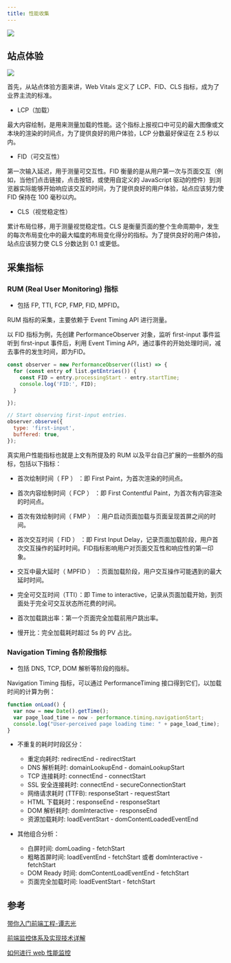 ```yaml
---
title: 性能收集
---
```


![](https://p3-juejin.byteimg.com/tos-cn-i-k3u1fbpfcp/0c508c2fb5434f4891d4edc2e9f2e44f~tplv-k3u1fbpfcp-zoom-in-crop-mark:1304:0:0:0.awebp)


## 站点体验

![](https://p3-juejin.byteimg.com/tos-cn-i-k3u1fbpfcp/71cb8e5d5cfc4959a0a8ec8b27742ba1~tplv-k3u1fbpfcp-watermark.awebp)

首先，从站点体验方面来讲，Web Vitals 定义了 LCP、FID、CLS 指标，成为了业界主流的标准。


- LCP（加载）

最大内容绘制，是用来测量加载的性能。这个指标上报视口中可见的最大图像或文本块的渲染的时间点，为了提供良好的用户体验，LCP 分数最好保证在 2.5 秒以内。


- FID（可交互性）

第一次输入延迟，用于测量可交互性。FID 衡量的是从用户第一次与页面交互（例如，当他们点击链接，点击按钮，或使用自定义的 JavaScript 驱动的控件）到浏览器实际能够开始响应该交互的时间，为了提供良好的用户体验，站点应该努力使 FID 保持在 100 毫秒以内。


- CLS（视觉稳定性）

累计布局位移，用于测量视觉稳定性。CLS 是衡量页面的整个生命周期中，发生的每次布局变化中的最大幅度的布局变化得分的指标。为了提供良好的用户体验，站点应该努力使 CLS 分数达到 0.1 或更低。


## 采集指标

### RUM (Real User Monitoring) 指标

- 包括 FP, TTI, FCP, FMP, FID, MPFID。

RUM 指标的采集，主要依赖于 Event Timing API 进行测量。

以 FID 指标为例，先创建 PerformanceObserver 对象，监听 first-input 事件监听到 first-input 事件后，利用 Event Timing API，通过事件的开始处理时间，减去事件的发生时间，即为FID。

```js
const observer = new PerformanceObserver((list) => {
  for (const entry of list.getEntries()) {
    const FID = entry.processingStart - entry.startTime;
    console.log('FID:', FID);
  }

});

// Start observing first-input entries.
observer.observe({
  type: 'first-input',
  buffered: true,
});
```

真实用户性能指标也就是上文有所提及的 RUM 以及平台自己扩展的一些额外的指标，包括以下指标：

- 首次绘制时间（ FP ） ：即 First Paint，为首次渲染的时间点。

- 首次内容绘制时间（ FCP ） ：即 First Contentful Paint，为首次有内容渲染的时间点。

- 首次有效绘制时间（ FMP ） ：用户启动页面加载与页面呈现首屏之间的时间。

- 首次交互时间（ FID ） ：即 First Input Delay，记录页面加载阶段，用户首次交互操作的延时时间。FID指标影响用户对页面交互性和响应性的第一印象。

- 交互中最大延时（ MPFID ） ：页面加载阶段，用户交互操作可能遇到的最大延时时间。

- 完全可交互时间（TTI）：即 Time to interactive，记录从页面加载开始，到页面处于完全可交互状态所花费的时间。

- 首次加载跳出率：第一个页面完全加载前用户跳出率。

- 慢开比：完全加载耗时超过 5s 的 PV 占比。

### Navigation Timing 各阶段指标

- 包括 DNS, TCP, DOM 解析等阶段的指标。

Navigation Timing 指标，可以通过 PerformanceTiming 接口得到它们，以加载时间的计算为例：

```js
function onLoad() {
  var now = new Date().getTime();
  var page_load_time = now - performance.timing.navigationStart;
  console.log("User-perceived page loading time: " + page_load_time);
}
```

- 不重复的耗时时段区分：
    - 重定向耗时: redirectEnd - redirectStart
    - DNS 解析耗时: domainLookupEnd - domainLookupStart
    - TCP 连接耗时: connectEnd - connectStart
    - SSL 安全连接耗时: connectEnd - secureConnectionStart
    - 网络请求耗时 (TTFB): responseStart - requestStart
    - HTML 下载耗时：responseEnd - responseStart
    - DOM 解析耗时: domInteractive - responseEnd
    - 资源加载耗时: loadEventStart - domContentLoadedEventEnd

- 其他组合分析：
    - 白屏时间: domLoading - fetchStart
    - 粗略首屏时间: loadEventEnd - fetchStart 或者 domInteractive - fetchStart
    - DOM Ready 时间: domContentLoadEventEnd - fetchStart
    - 页面完全加载时间: loadEventStart - fetchStart

## 参考

[带你入门前端工程-谭志光](https://woai3c.gitee.io/introduction-to-front-end-engineering/07.html#%E6%80%A7%E8%83%BD%E6%95%B0%E6%8D%AE%E9%87%87%E9%9B%86)

[前端监控体系及实现技术详解](https://juejin.cn/post/6936562262480158728#heading-6)

[如何进行 web 性能监控](https://mp.weixin.qq.com/s/84XYEr0-USG5fFm-AFwfFQ)
